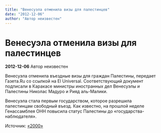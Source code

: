 ```yaml
---
title: "Венесуэла отменила визы для палестинцев"
date: "2012-12-06"
author: "Автор неизвестен"
---
```


# Венесуэла отменила визы для палестинцев

**2012-12-06** Автор неизвестен

Венесуэла отменила въездные визы для граждан Палестины, передает Газета.Ru со ссылкой на El Universal. Соответствующий документ подписали в Каракасе министры иностранных дел Венесуэлы и Палестины Николас Мадуро и Рияд аль-Малики.

Венесуэла стала первым государством, которое разрешила палестинцам свободный въезд. Как известно, на прошлой неделе Генассамблея ОНН повысила статус Палестины до «государства-наблюдателя».

Источник: [«2000»](http://news2000.com.ua/news/sobytija/v-mire/218821)